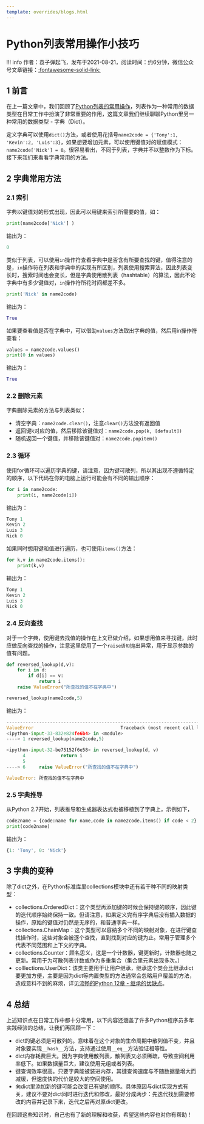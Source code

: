 ```yaml
---
template: overrides/blogs.html
---
```


# Python列表常用操作小技巧

!!! info
    作者：袁子弹起飞，发布于2021-08-21，阅读时间：约6分钟，微信公众号文章链接：[:fontawesome-solid-link:](https://mp.weixin.qq.com/s?__biz=MzI4Mjk3NzgxOQ==&mid=2247484437&idx=1&sn=6d58dbd242157e216cb0e573678686d9&chksm=eb90f761dce77e7711ad25f26be3ff212d80db386a74d5902af1247e027e1108c84ec8d0fb7c&token=891223383&lang=zh_CN#rd)

## 1 前言

在上一篇文章中，我们回顾了[Python列表的常用操作](https://mp.weixin.qq.com/s?__biz=MzI4Mjk3NzgxOQ==&mid=2247484437&idx=1&sn=6d58dbd242157e216cb0e573678686d9&chksm=eb90f761dce77e7711ad25f26be3ff212d80db386a74d5902af1247e027e1108c84ec8d0fb7c&token=379425388&lang=zh_CN#rd)，列表作为一种常用的数据类型在日常工作中扮演了非常重要的作用，这篇文章我们继续聊聊Python里另一种常用的数据类型 - 字典（Dict）。

定义字典可以使用`dict()`方法，或者使用花括号`name2code = {'Tony':1, 'Kevin':2, 'Luis':3}`，如果想要增加元素，可以使用键值对的赋值模式：`name2code['Nick'] = 0`。很容易看出，不同于列表，字典并不以整数作为下标。接下来我们来看看字典常用的方法。

## 2 字典常用方法

### 2.1 索引

字典以键值对的形式出现，因此可以用键来索引所需要的值，如：

```python
print(name2code['Nick'] )
```

输出为：

```python
0
```

类似于列表，可以使用`in`操作符查看字典中是否含有所要查找的键，值得注意的是，`in`操作符在列表和字典中的实现有所区别，列表使用搜索算法，因此列表变长时，搜索时间也会变长，但是字典使用散列表（hashtable）的算法，因此不论字典中有多少键值对，`in`操作符所花时间都差不多。

```python
print('Nick' in name2code)
```

输出为：

```python
True
```

如果要查看值是否在字典中，可以借助`values`方法取出字典的值，然后用in操作符查看：

```python
values = name2code.values()
print(0 in values)
```

输出为：

```python
True
```

### 2.2 删除元素

字典删除元素的方法与列表类似：

- 清空字典：`name2code.clear()`，注意`clear()`方法没有返回值
- 返回键k对应的值，然后移除该键值对：`name2code.pop(k, [default])`
- 随机返回一个键值，并移除该键值对：`name2code.popitem()`

### 2.3 循环

使用for循环可以遍历字典的键，请注意，因为键可散列，所以其出现不遵循特定的顺序，以下代码在你的电脑上运行可能会有不同的输出顺序：

```python
for i in name2code:
    print(i, name2code[i])
```

输出为：

```python
Tony 1
Kevin 2
Luis 3
Nick 0
```

如果同时想用键和值进行遍历，也可使用`items()`方法：

```python
for k,v in name2code.items():
    print(k,v)
```

输出为：

```python
Tony 1
Kevin 2
Luis 3
Nick 0
```

### 2.4 反向查找

对于一个字典，使用键去找值的操作在上文已做介绍，如果想用值来寻找键，此时应做反向查找的操作，注意这里使用了一个`raise语句`抛出异常，用于显示参数的值有问题。

```python
def reversed_lookup(d,v):
    for i in d:
        if d[i] == v:
            return i
    raise ValueError("所查找的值不在字典中")

reversed_lookup(name2code,5)
```

输出为：

```python
---------------------------------------------------------------------------
ValueError                                Traceback (most recent call last)
<ipython-input-33-832e824fe6b4> in <module>
----> 1 reversed_lookup(name2code,5)

<ipython-input-32-be75152f6e58> in reversed_lookup(d, v)
      4             return i
      5 
----> 6     raise ValueError("所查找的值不在字典中")

ValueError: 所查找的值不在字典中
```

### 2.5 字典推导

从Python 2.7开始，列表推导和生成器表达式也被移植到了字典上，示例如下，

```python
code2name = {code:name for name,code in name2code.items() if code < 2}
print(code2name)
```

输出为：

```python
{1: 'Tony', 0: 'Nick'}
```

## 3 字典的变种

除了dict之外，在Python标准库里collections模块中还有若干种不同的映射类型：

- collections.OrderedDict：这个类型再添加键的时候会保持键的顺序，因此键的迭代顺序始终保持一致。但请注意，如果定义完有序字典后没有插入数据的操作，原始的键值对仍然是无序的，和普通字典一样。
- collections.ChainMap：这个类型可以容纳多个不同的映射对象，在进行键查找操作时，这些对象会被逐个查找，直到找到对应的键为止。常用于管理多个代表不同范围和上下文的字典。
- collections.Counter：顾名思义，这是一个计数器，键更新时，计数器也随之更新。常用于为可散列表计数或作为多重集合（集合里元素出现多次。）
- colllections.UserDict：该类主要用于让用户继承，继承这个类会比继承dict要更加方便，主要是因为dict等内置类型的方法通常会忽略用户覆盖的方法，造成意料不到的麻烦，详见[流畅的Python 12章 - 继承的优缺点](https://book.douban.com/subject/27028517/)。

## 4 总结

上述知识点在日常工作中都十分常用，以下内容还涵盖了许多Python程序员多年实践经验的总结，让我们再回顾一下：

- dict的键必须是可散列的。意味着在这个对象的生命周期中散列值不变，并且对象要实现`__hash__`方法，支持通过使用`__eq__`方法验证相等性。
- dict内存耗费巨大。因为字典使用散列表，散列表又必须稀疏，导致空间利用率低下。如果数据量巨大，建议使用元组或者列表。
- 键查询效率很高。只要字典能被装进内存，其键查询速度与不随数据量增大而减缓，但速度快的代价是较大的空间使用。
- 向dict里添加新的键可能会改变已有键的顺序。具体原因与dict实现方式有关，建议不要对dict同时进行迭代和修改，最好分成两步：先迭代找到需要修改的内容并记录下来，迭代之后再对原dict更改。

在回顾这些知识时，自己也有了新的理解和收获，希望这些内容也对你有帮助！
